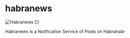 # habranews
![Habranews CI](https://github.com/Ythosa/habranews/workflows/Habranews%20CI/badge.svg)

Habranews is a Notification Service of Posts on Habrahabr
